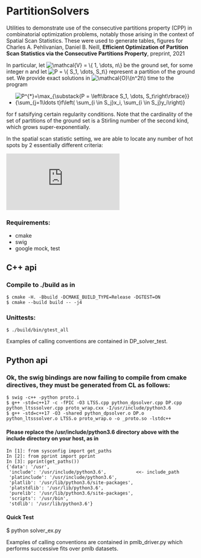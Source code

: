 # PartitionSolvers
Utilities to demonstrate use of the consecutive partitions property (CPP) in combinatorial optimization problems, notably those arising in the context of Spatial Scan Statistics. These were used to generate tables, figures for Charles A. Pehlivanian, Daniel B. Neill, **Efficient Optimization of Partition Scan Statistics via the Consecutive Partitions Property**, preprint, 2021 

In particular, let 
<img src="https://latex.codecogs.com/svg.image?\mathcal{V}&space;=&space;\{&space;1,&space;\dots,&space;n\}" title="\mathcal{V} = \{ 1, \dots, n\}" />
be the ground set, for some integer n and let 
<img src="https://latex.codecogs.com/svg.image?P&space;=&space;\{&space;S_1,&space;\dots,&space;S_t\}" title="P = \{ S_1, \dots, S_t\}" /> 
represent a partition of the ground set. We provide exact solutions in <img src="https://latex.codecogs.com/svg.image?\mathcal{O}\(n^2t\)" title="\mathcal{O}\(n^2t\)" /> time to the program
- <img src="https://latex.codecogs.com/svg.image?\max_{\substack{P&space;=&space;\left\lbrace&space;S_1,&space;\dots,&space;S_t\right\rbrace}}&space;{\sum_{j=1\ldots&space;t}f\left(&space;\sum_{i&space;\in&space;S_j}x_i,&space;\sum_{i&space;\in&space;S_j}y_i\right)}" title="P^{*}=\max_{\substack{P = \left\lbrace S_1, \dots, S_t\right\rbrace}} {\sum_{j=1\ldots t}f\left( \sum_{i \in S_j}x_i, \sum_{i \in S_j}y_i\right)}" />
for f satsifying certain regularity conditions. Note that the cardinality of the set of partitions of the ground set is a Stirling number of the second kind, which grows super-exponentially. 

In the spatial scan statistic setting, we are able to locate any number of hot spots by 2 essentially different criteria:

![NYC prostate cancer incidence](https://github.com/pehlivanian/PartitionSolvers/figures/main/NYC_prostate_3_risk_part_Blues.pdf?raw=true)

### Requirements:
- cmake
- swig
- google mock, test

## C++ api

### Compile to ./build as in 
```
$ cmake -H. -Bbuild -DCMAKE_BUILD_TYPE=Release -DGTEST=ON
$ cmake --build build -- -j4
```

### Unittests:
```
$ ./build/bin/gtest_all
```

Examples of calling conventions are contained in DP_solver_test.

## Python api

### Ok, the swig bindings are now failing to compile from cmake directives, they must be generated from CL as follows:
```
$ swig -c++ -python proto.i
$ g++ -std=c++17 -c -fPIC -O3 LTSS.cpp python_dpsolver.cpp DP.cpp python_ltsssolver.cpp proto_wrap.cxx -I/usr/include/python3.6
$ g++ -std=c++17 -O3 -shared python_dpsolver.o DP.o python_ltsssolver.o LTSS.o proto_wrap.o -o _proto.so -lstdc++
```
#### Please replace the /usr/include/python3.6 directory above with the include directory on your host, as in
```
In [1]: from sysconfig import get_paths                                                                                  
In [2]: from pprint import pprint                                                                                        
In [3]: pprint(get_paths())                                                                                                                
{'data': '/usr',
 'include': '/usr/include/python3.6',			<<- include_path
 'platinclude': '/usr/include/python3.6', 
 'platlib': '/usr/lib/python3.6/site-packages',
 'platstdlib': '/usr/lib/python3.6',
 'purelib': '/usr/lib/python3.6/site-packages',
 'scripts': '/usr/bin',
 'stdlib': '/usr/lib/python3.6'}
```

#### Quick Test
$ python solver_ex.py

Examples of calling conventions are contained in pmlb_driver.py which performs successive fits over pmlb datasets.

